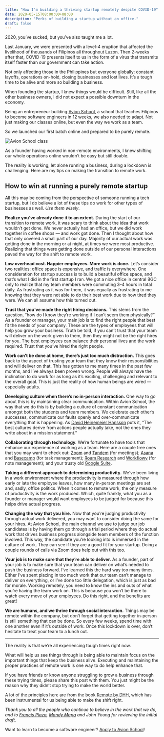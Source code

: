 ```yaml
---
title: "How I'm building a thriving startup remotely despite COVID-19"
date: 2020-05-15T08:00:00+08:00
description: "Perks of building a startup without an office."
draft: false
---
```


2020, you’ve sucked, but you’ve also taught me a lot.

Last January, we were presented with a level-4 eruption that affected the livelihood of thousands of Filipinos all throughout Luzon. Then 2-weeks after that, COVID-19 presents itself to us in the form of a virus that transmits itself faster than our government can take action.

Not only affecting those in the Philippines but everyone globally: constant layoffs, operations on-hold, closing businesses and lost lives. It’s a tough time to be alive and more so building a business.

When founding the startup, I knew things would be difficult. Still, like all the other business owners, I did not expect a possible downturn in the economy.

Being an entrepreneur building [Avion School](www.avionschool.com), a school that teaches Filipinos to become software engineers in 12 weeks, we also needed to adapt. Not just making our classes online, but even the way we work as a team.

So we launched our first batch online and prepared to be purely remote.

![Avion School class](https://miro.medium.com/max/1400/1*N7QcZUq5dGiM5MfdFugsbQ.png)

As a founder having worked in non-remote environments, I knew shifting our whole operations online wouldn’t be easy but still doable.

The reality is working, let alone running a business, during a lockdown is challenging. Here are my tips on making the transition to remote work.

## How to win at running a purely remote startup

All this may be coming from the perspective of someone running a tech startup, but I do believe a lot of these tips do work for other types of businesses as well. <em>Use them wisely</em>.

**Realize you’ve already done it to an extent.** During the start of our transition to remote work, it was scary to think about the idea that work wouldn’t get done. We never actually had an office, but we did work together in coffee shops — and work got done. Then I thought about how that only covered a small part of our day. Majority of our actual work was getting done in the morning or at night, at times we were most productive. Realizing that things were getting done outside of our personal interactions paved the way for the shift to remote work.

**Low overhead cost. Happier employees. More work is done.** Let’s consider two realities: office space is expensive, and traffic is everywhere. One consideration for startup success is to build a beautiful office space, and that’s what I did in the first startup I ran. We got a nice office in central BGC only to realize that my team members were commuting 3–4 hours in total daily. As frustrating as it was for them, it was equally as frustrating to me knowing that they were not able to do their best work due to how tired they were. We can all assume how this turned out.</li>

**Trust that you’ve made the right hiring decisions.** This stems from the question, “how do I know they’re working if I can’t seem them physically?” As a founder or manager, your main job is to find the right people that best fit the needs of your company. These are the types of employees that will help you grow your business. Truth be told, if you can’t trust that your team will deliver on the work given to them, then they might not be the right hires for you. The best employees can balance their personal lives and the work required. Trust that you’ve hired the right people.

**Work can’t be done at home, there’s just too much distraction.** This goes back to the aspect of trusting your team that they know their responsibilities and will deliver on that. This has gotten to me many times in the past few months, and I’ve always been proven wrong. People will always have the inclination to do work for as long as it’s exciting, challenging and relevant to the overall goal. This is just the reality of how human beings are wired — especially adults.

**Developing culture when there’s no in-person interaction.** One way to go about this is by maintaining clear communication. Within Avion School, the way that we do this is by building a culture of constant communication amongst both the students and team members. We celebrate each other’s successes, communicate our faults openly and over-communicate everything that is happening. As [David Heinemeier Hansson](https://twitter.com/dhh) puts it, “The best cultures derive from actions people actually take, not the ones they write about in a mission statement.”

**Collaborating through technology.** We’re fortunate to have tools that enhance our experience of working as a team. Here are a couple free ones that you may want to check out: [Zoom](https://zoom.us/) and [Tandem](https://tandem.chat/coronavirus) (for meetings); [Asana](https://asana.com/) and [Basecamp](https://basecamp.com/) (for task management); [Roam Research](https://roamresearch.com/) and [Workflowy](https://workflowy.com/) (for note management); and your trusty old [Google Suite](https://gsuite.google.com.ph/intl/en_ph/).

**Taking a different approach to determining productivity.** We’ve been living in a work environment where the productivity is measured through how early or late the employee leaves, how many in-person meetings are set and, sadly, office politics. When it comes to remote work, the only measure of productivity is the work produced. Which, quite frankly, what you as a founder or manager would want employees to be judged for because this helps drive actual progress.

**Changing the way that you hire.** Now that you’re judging productivity through actual work delivered, you may want to consider doing the same for your hires. At Avion School, the main channel we use to judge our job candidates is by having them go through a trial period where they do actual work that drives business progress alongside team members of the function involved. This way, the candidate you’re looking into is immersed in the culture of work. They can see if they are a good fit for your startup. Doing a couple rounds of calls via Zoom does help out with this too.

**Your job is to make sure that they’re able to deliver.** As a founder, part of your job is to make sure that your team can deliver on what’s needed to push the business forward. I’ve learned this the hard way too many times. Either I’ve spent placing in too much work that our team can’t manage to deliver on everything, or I’ve done too little delegation, which is just as bad for morale. Working remotely, you need to know the ins and outs of what you’re having the team work on. This is because you won’t be there to watch every move of your employees. Do this right, and the benefits are great!

**We are humans, and we thrive through social interaction.** Things may be remote within the company, but don’t forget that getting together in-person is still something that can be done. So every few weeks, spend time with one another even if it’s outside of work. Once this lockdown is over, don’t hesitate to treat your team to a lunch out.

---

The reality is that we’re all experiencing tough times right now.

What will help us see things through is being able to maintain focus on the important things that keep the business alive. Executing and maintaining the proper practices of remote work is one way to do help enhance that.

If you have friends or know anyone struggling to grow a business through these trying times, please share this post with them. You just might be the reason why they didn’t stop trying to make the world better.

A lot of the principles here are from the book [Remote by DHH](https://basecamp.com/books/remote), which has been instrumental for us being able to make the shift right.

<em>Thank you to all the people who continue to believe in the work that we do, and to [Francis Plaza](https://twitter.com/iamFPlaza), [Mandy Mapa](https://twitter.com/Mandydote) and John Young for reviewing the initial draft.</em>

Want to learn to become a software engineer? [Apply to Avion School](https://avionschool.com/)!
